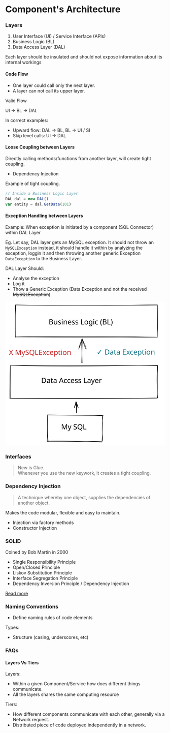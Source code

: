 # Component's Architecture



### Layers

1. User Interface (UI) / Service Interface (APIs)
2. Business Logic (BL)
3. Data Access Layer (DAL)

Each layer should be insulated and should not expose information about its internal workings

#### Code Flow

* One layer could call only the next layer.
* A layer can not call its upper layer.

Valid Flow

UI -> BL -> DAL

In correct examples:

* Upward flow: DAL -> BL, BL -> UI / SI
* Skip level calls: UI -> DAL

#### Loose Coupling between Layers

Directly calling methods/functions from another layer, will create tight coupling.

* Dependency Injection

Example of tight coupling.

```javascript
// Inside a Business Logic Layer
DAL dal = new DAL()
var entity = dal.GetData(101)
```

#### Exception Handling between Layers

Example: When exception is initiated by a component (SQL Connector) within DAL Layer

Eg. Let say, DAL layer gets an MySQL exception. It should not throw an `MySQLException` instead, it should handle it within by analyzing the exception, loggin it and then throwing another generic Exception `DataException` to the Business Layer.

DAL Layer Should:

* Analyse the exception
* Log it
* Thow a Generic Exception (Data Exception and not the received ~~MySQLException~~)



<img src="../.gitbook/assets/file.drawing (2) (1).svg" alt="Flow of Exception" class="gitbook-drawing">

### Interfaces

> New is Glue. \
> Whenever you use the new keywork, it creates a tight coupling.

### Dependency Injection

> A technique whereby one object, supplies the dependencies of another object.

Makes the code modular, flexible and easy to maintain.

* Injection via factory methods
* Constructor Injection

### SOLID

Coined by Bob Martin in 2000

* Single Responsibility Principle
* Open/Closed Principle
* Liskov Substitution Principle
* Interface Segregation Principle
* Dependency Inversion Principle / Dependency Injection

[Read more](../patterns-and-principles/oops-principles/solid.md)

### Naming Conventions

* Define naming rules of code elements

Types:

* Structure (casing, underscores, etc)

### FAQs

#### Layers Vs Tiers

Layers:

* Within a given Component/Service how does different things communicate.&#x20;
* All the layers shares the same computing resource

Tiers:

* How different components communicate with each other, generally via a Network request.
* Distributed piece of code deployed independently in a network.
